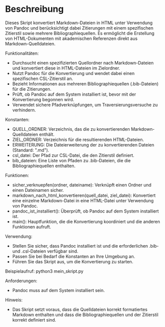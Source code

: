 # Beschreibung

Dieses Skript konvertiert Markdown-Dateien in HTML unter Verwendung von Pandoc und berücksichtigt
dabei Zitierungen
mit einem spezifischen Zitierstil sowie mehrere Bibliographiequellen. Es ermöglicht die Erstellung
von HTML-Dokumenten
mit akademischen Referenzen direkt aus Markdown-Quelldateien.

Funktionalitäten:
- Durchsucht einen spezifizierten Quellordner nach Markdown-Dateien und konvertiert diese in
    HTML-Dateien im Zielordner.
- Nutzt Pandoc für die Konvertierung und wendet dabei einen spezifischen CSL-Zitierstil an.
- Bezieht Informationen aus mehreren Bibliographiequellen (.bib-Dateien) für die Zitierungen.
- Prüft, ob Pandoc auf dem System installiert ist, bevor mit der Konvertierung begonnen wird.
- Verwendet sichere Pfadverknüpfungen, um Traversierungsversuche zu verhindern.

Konstanten:
- QUELL_ORDNER: Verzeichnis, das die zu konvertierenden Markdown-Quelldateien enthält.
- ZIEL_ORDNER: Verzeichnis für die resultierenden HTML-Dateien.
- ERWEITERUNG: Die Dateierweiterung der zu konvertierenden Dateien (Standard: ".md").
- csl_datei: Der Pfad zur CSL-Datei, die den Zitierstil definiert.
- bib_dateien: Eine Liste von Pfaden zu .bib-Dateien, die die Bibliographiequellen enthalten.

Funktionen:
- sicher_verknuepfen(ordner, dateiname): Verknüpft einen Ordner und einen Dateinamen sicher.
- markdown_nach_html_konvertieren(quell_datei, ziel_datei): Konvertiert eine einzelne
    Markdown-Datei in eine HTML-Datei unter Verwendung von Pandoc.
- pandoc_ist_installiert(): Überprüft, ob Pandoc auf dem System installiert ist.
- main(): Hauptfunktion, die die Konvertierung koordiniert und die anderen Funktionen aufruft.

Verwendung:
- Stellen Sie sicher, dass Pandoc installiert ist und die erforderlichen .bib- und .csl-Dateien
    verfügbar sind.
- Passen Sie bei Bedarf die Konstanten an Ihre Umgebung an.
- Führen Sie das Skript aus, um die Konvertierung zu starten.

Beispielaufruf:
    python3 mein_skript.py

Anforderungen:
- Pandoc muss auf dem System installiert sein.

Hinweis:
- Das Skript setzt voraus, dass die Quelldateien korrekt formatiertes Markdown enthalten und
    dass die Bibliographiequellen und der Zitierstil korrekt definiert sind.

